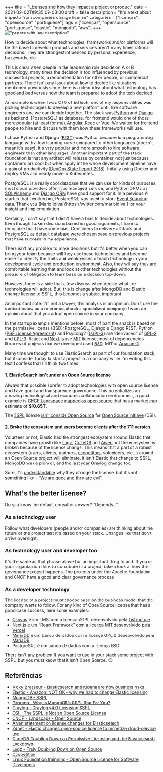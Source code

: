 +++
title = "Licenses and how they impact a project or product"
date = 2021-02-02T09:35:09-03:00
draft = false
description = "It's a text about impacto from companies change license"
categories = ["licenças", "opensource", "portuguese"]
tags = ["licenças", "opensource", "portuguese", "elastic", "mongodb", "aws"]
+++
!["papers with law description"](/images/binding-contract-948442_640.jpg)

How to decide about what technologies, frameworks and/or platforms will be the base to develop products and services aren't many times rational decisions. They are strongest influenced by personal experience, buzzwords, etc. 

This is clear when people in the leadership role decide on A or B technology, many times the decision is too influenced by previous successful projects, a recommendation for other people, or commercial partners. There isn't any issue about how to decide like situations mentioned previously since there is a clear idea about what technology has good and bad versus how the team is prepared to adopt the tech decided.

An example is when I was CTO of EdTech, one of my responsibilities was picking technologies to develop a new platform until hire software engineers and we can decide together. The stack was [Python](https://www.python.org/) and [Django](https://www.djangoproject.com/) as backend, [PostgreSQL] as database, for frontend would one of those more popular (at least for me), [Angular](https://www.angular.io), [Reac](https://reactjs.org/) or [Vue](https://vuejs.org). We waited for frontend people to hire and discuss with them how these frameworks will use.

I chose Python and Django ([REST](https://www.django-rest-framework.org)) was Python because is a programming language with a low learning curve compared to other languages (doesn't mean it's easy), it's very popular and more smooth to hire software engineers than other languages. Another important part of the stack foundation is that any artifact will release by container, not just because containers are cool but when apply in the whole development pipeline have a gain of productivity ([DevOps State Report 2018](https://inthecloud.withgoogle.com/state-of-devops-18/dl-cd.html)). Initially using Docker and deploy VMs and nearly move to Kubernetes.  

PostgreSQL is a really cool database that we can use for kinds of purposes, most cloud providers offer it as managed service, and Python ORMs as [SQLAlchemy](https://www.sqlalchemy.org) and [Django ORM](https://docs.djangoproject.com/en/3.1/topics/db/queries/) have good support for it. In a previous AI startup that I worked on, PostgreSQL was used to store [Event Sourcing](https://microservices.io/patterns/data/event-sourcing.html) data. Thank you (Mario Idival)[https://twitter.com/marioidival] for your insight and implementation. 

Certainly, I can't say that I didn't have a bias to decide about technologies. Even though I token decisions based on good arguments, I have to recognize that I have some bias. Containers to delivery artifacts and PostgreSQL as default database were chosen base on previous projects that have success in my experience.

There isn’t any problem to make decisions but it's better when you can bring your team because will they use these technologies and become easier to identify the limits and weaknesses of each technology in your development cycle and production environment. Also, they will say they are comfortable learning that and look at other technologies without the pressure of obligation to learn base on a decision top-down.

However, there is a side that a few discuss when decide what are technologies will adopt. But, this is change after MongoDB and Elastic change license to SSPL, this becomes a subject important.

An important note: I'm not a lawyer, this analysis is an opinion. Don t use the content below as a reference, check a specialized company if want an opinion about that you adopt open source in your company.

In the startup example mentions before, most of part the snack is based on the permissive license (BSD): PostgreSQL, Django e Django REST. Python ([PSF License Agreement](https://docs.python.org/3/license.html)) and Psycopg2 ([LGPL-3](https://www.psycopg.org/license)) are “derivaded” of [GPL-2](https://www.gnu.org/licenses/old-licenses/gpl-2.0.en.html) and [GPL-3](https://www.gnu.org/licenses/gpl-3.0.en.html). React and [Next.js](https://nextjs.org) use [MIT](https://github.com/vercel/next.js/blob/canary/license.md) license, most of dependencies libraries of projects that we developed used [BSD](https://opensource.org/licenses/BSD-3-Clause), MIT or [Apache-2](https://opensource.org/licenses/Apache-2.0).

Many time we thought to use ElasticSearch as part of our foundation stack, but if consider today to start a project in a company while I'm writing this text I confess that I'll think two times.

#### 1. ElasticSearch isn't under an Open Source license

Always that possible I prefer to adopt technologies with open source license and have good and transparence governance. This potentializes an amazing technological and economic collaboration environment, a good example is [CNCF Landspace](https://landscape.cncf.io/) [mapped as open source](https://landscape.cncf.io/?license=open-source) that has a market cap estimate of **$10.65T**.

The [SSPL](https://www.mongodb.com/licensing/server-side-public-license) license [isn't conside Open Source](https://opensource.org/node/1099) for [Open Source Initiave](https://opensource.org/) (OSI).

#### 2. Broke the ecosystem and users become clients after the 7.11 version.

Volunteer or not, Elastic had the strongest ecosystem around Elastic that companies have growth like [Logz](https://logz.io/blog/open-source-elasticsearch-doubling-down/), [CrateDB](https://crate.io/a/cratedb-doubling-down-on-permissive-licensing-and-the-elasticsearch-lockdown/) and [Aiven](https://aiven.io/press/aiven-statement-on-license-changes-for-elasticsearch) but the ecosystem is broken because of the license change. This means that a part of a robust ecosystem (users, clients, partners, [coopetitors](https://en.wikipedia.org/wiki/Coopetition), volunteers, etc…) around an Open Source project will eliminate. It isn't Elastic that change to SSPL, [MongoDB](https://www.mongodb.com/licensing/server-side-public-license) was a pioneer, and the last year [Graylog](https://www.graylog.org/post/graylog-v4-0-licensing-sspl) change too.

Sure, it's [understandable](https://www.elastic.co/blog/why-license-change-AWS) why they change the license, but it's not something like - “[We are good and they are evil](https://www.zdnet.com/article/elastic-changes-open-source-license-to-monetize-cloud-service-use/)”.

## What's the better license?

Do you know the default consultor answer? “Depends...”

### As a technology user

Follow what developers (people and/or companies) are thinking about the future of the project that it's based on your stack. Changes like that don't arrive overnight.

### As technology user and developer too

It's the same as that phrase above but an important thing to add. If you or your organization think to contribute to a project, take a look at how the governance project happens. The projects under the Apache Foundation and CNCF have a good and clear governance process. 

### As a developer technology

The license of a project must choose base on the business model that the company wants to follow. For any kind of Open Source license that has a good case success, here some examples:

* [Canvas](https://github.com/instructure/canvas-lms) é um LMS com a licença AGPL desenvolvido pela [Instructure](https://www.instructure.com/)
* Next.js é um “React Framwork” com a licença MIT desenvolvido pela [Vercel](https://vercel.com/)
* [MariaDB](https://mariadb.org) é um banco de dados com a licença GPL-2  desenvolvido pela [MariaDB](https://mariadb.com/)
* PostgreSQL é um banco de dados com a licença BSD

There isn't any problem If you want to use in your stack some project with SSPL, but you must know that it isn't Open Source. 😉

## Referências

* [Vicky Brasseur - Elasticsearch and Kibana are now business risks](https://anonymoushash.vmbrasseur.com/2021/01/14/elasticsearch-and-kibana-are-now-business-risks)
* [Elastic - Amazon: NOT OK - why we had to change Elastic licensing](https://www.elastic.co/blog/why-license-change-AWS)
* [MongoDB - SSPL](https://www.mongodb.com/licensing/server-side-public-license)
* [Percona - Why is MongoDB’s SSPL Bad For You?](https://www.percona.com/blog/2020/06/16/why-is-mongodbs-sspl-bad-for-you/)
* [Graylog - Graylog v4.0 Licensing SSPL](https://www.graylog.org/post/graylog-v4-0-licensing-sspl)
* [OSI - The SSPL is Not an Open Source License](https://opensource.org/node/1099)
* [CNCF - Landscape - Open Source](https://landscape.cncf.io/?license=open-source)
* [Aiven statement on license changes for Elasticsearch](https://aiven.io/press/aiven-statement-on-license-changes-for-elasticsearch)
* [Zdnet - Elastic changes open-source license to monetize cloud-service use](https://www.zdnet.com/article/elastic-changes-open-source-license-to-monetize-cloud-service-use/)
* [CrateDB Doubling Down on Permissive Licensing and the Elasticsearch Lockdown](https://crate.io/a/cratedb-doubling-down-on-permissive-licensing-and-the-elasticsearch-lockdown/)
* [Logz - Truly Doubling Down on Open Source](https://logz.io/blog/open-source-elasticsearch-doubling-down/)
* [Coopetition](https://en.wikipedia.org/wiki/Coopetition)
* [Linux Foundation trainning - Open Source License for Software Developers](https://training.linuxfoundation.org/training/open-source-licensing-basics-for-software-developers/)
